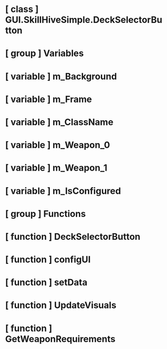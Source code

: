 # [ class ] GUI.SkillHiveSimple.DeckSelectorButton

# [ group ] Variables

# [ variable ] m_Background

# [ variable ] m_Frame

# [ variable ] m_ClassName

# [ variable ] m_Weapon_0

# [ variable ] m_Weapon_1

# [ variable ] m_IsConfigured

# [ group ] Functions

# [ function ] DeckSelectorButton

# [ function ] configUI

# [ function ] setData

# [ function ] UpdateVisuals

# [ function ] GetWeaponRequirements

